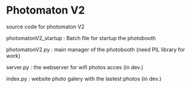 # Photomaton V2
source code for photomaton V2

photomatonV2_startup : Batch file for startup the photobooth

photomatonV2.py      : main manager of the photobooth (need PIL library for work)

server.py            : the webserver for wifi photos acces (in dev.)

index.py             : website photo galery with the lastest photos (in dev.)
